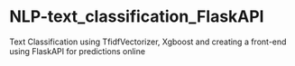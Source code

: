 # NLP-text_classification_FlaskAPI
Text Classification using TfidfVectorizer, Xgboost and creating a front-end using FlaskAPI for predictions online
